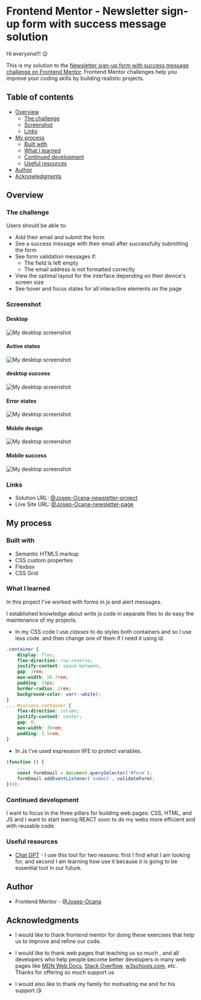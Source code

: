 # Frontend Mentor - Newsletter sign-up form with success message solution

Hi everyone!!! 😉

This is my solution to the [Newsletter sign-up form with success message challenge on Frontend Mentor](https://www.frontendmentor.io/challenges/newsletter-signup-form-with-success-message-3FC1AZbNrv). Frontend Mentor challenges help you improve your coding skills by building realistic projects.

## Table of contents

-   [Overview](#overview)
    -   [The challenge](#the-challenge)
    -   [Screenshot](#screenshot)
    -   [Links](#links)
-   [My process](#my-process)
    -   [Built with](#built-with)
    -   [What I learned](#what-i-learned)
    -   [Continued development](#continued-development)
    -   [Useful resources](#useful-resources)
-   [Author](#author)
-   [Acknowledgments](#acknowledgments)

## Overview

### The challenge

Users should be able to:

-   Add their email and submit the form
-   See a success message with their email after successfully submitting the form
-   See form validation messages if:
    -   The field is left empty
    -   The email address is not formatted correctly
-   View the optimal layout for the interface depending on their device's screen size
-   See hover and focus states for all interactive elements on the page

### Screenshot

#### Desktop

![My desktop screenshot](./screenshots/desktop-design.jpeg)

#### Active states

![My desktop screenshot](./screenshots/active-states.jpeg)

#### desktop success

![My desktop screenshot](./screenshots/desktop-success.jpeg)

#### Error states

![My desktop screenshot](./screenshots/error-states.jpeg)

#### Mobile design

![My desktop screenshot](./screenshots/mobile-design.jpeg)

#### Mobile success

![My desktop screenshot](./screenshots/mobile-success.jpeg)

### Links

-   Solution URL: [@Josep-Ocana-newsletter-project](https://github.com/Josep-Ocana/frontendMentor-newsletter)
-   Live Site URL: [@Josep-Ocana-newsletter-page](https://frontend-mentor-josep-newsletter.netlify.app/)

## My process

### Built with

-   Semantic HTML5 markup
-   CSS custom properties
-   Flexbox
-   CSS Grid

### What I learned

In this project I've worked with forms in js and alert messages.

I established knowledge about write js code in separate files to do easy the maintenance of my projects.

-   In my CSS code I use _classes_ to do styles both containers and so I use less code. and then change one of them if I need it using _id_.

```css
.container {
	display: flex;
	flex-direction: row-reverse;
	justify-content: space-between;
	gap: 3rem;
	max-width: 56.7rem;
	padding: 24px;
	border-radius: 2rem;
	background-color: var(--white);
}
... #success-container {
	flex-direction: column;
	justify-content: center;
	gap: 0;
	max-width: 30rem;
	padding: 3.5rem;
}
```

-   In Js I've used expression IIFE to protect variables.

```js
(function () {
	...
    const formEmail = document.querySelector('#form');
	formEmail.addEventListener('submit', validateForm);
})();
```

### Continued development

I want to focus in the three pillars for building web pages: CSS, HTML, and JS and I want to start learnig REACT soon to do my webs more efficient and with reusable code.

### Useful resources

-   [Chat GPT](https://www.example.com) - I use this tool for two reasons: first I find what I am looking for, and second I am learning how use it because it is going to be essential tool in our future.

## Author

-   Frontend Mentor - [@Josep-Ocana](https://www.frontendmentor.io/profile/yourusername)

## Acknowledgments

-   I would like to thank frontend mentor for doing these exercises that help us to improve and refine our code.

-   I would like to thank web pages that teaching us so much , and all developers who help people become better developers in many web pages like [MDN Web Docs](https://developer.mozilla.org), [Stack Overflow](https://stackoverflow.com/),
    [w3schools.com](https://www.w3schools.com/), etc. Thanks for offering so much support us

-   I would also like to thank my family for motivating me and for his support.😘
